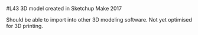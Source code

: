 #L43 3D model created in Sketchup Make 2017

Should be able to import into other 3D modeling software. Not yet optimised for 3D printing.


